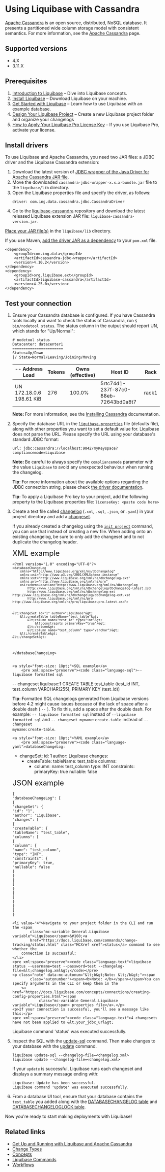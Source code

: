 <h1>Using Liquibase with Cassandra</h1>
<p><a href="https://cassandra.apache.org/doc/latest/architecture/overview.html">Apache Cassandra</a> is an open source,
    distributed, NoSQL database. It presents a partitioned wide column storage model with consistent semantics. For more
    information, see the <a href="https://cassandra.apache.org/cassandra.md">Apache Cassandra</a> page.</p>
<h2>Supported versions</h2>
<ul>
    <li>4.X</li>
    <li>3.11.X</li>
</ul>
<h2>Prerequisites</h2>
<ol>
    <li value="1"><a href="https://docs.liquibase.com/concepts/introduction-to-liquibase.html" class="MCXref xref">Introduction to
        Liquibase</a> – Dive into Liquibase concepts.
    </li>
    <li value="2"><a href="https://docs.liquibase.com/start/install/home.html" class="MCXref xref">Install Liquibase</a> – Download <span
            class="mc-variable General.Liquibase variable">Liquibase</span> on your machine.
    </li>
    <li value="3"><a href="https://docs.liquibase.com/start/home.html" class="MCXref xref">Get Started with Liquibase</a> – Learn how to use <span
            class="mc-variable General.Liquibase variable">Liquibase</span> with an example database.
    </li>
    <li value="4"><a href="https://docs.liquibase.com/start/design-liquibase-project.html" class="MCXref xref">Design Your Liquibase Project</a> – Create a new <span class="mc-variable General.Liquibase variable">Liquibase</span> project folder and organize your changelogs</li>
    <li value="5"><a href="https://docs.liquibase.com/workflows/liquibase-pro/how-to-apply-your-liquibase-pro-license-key.html"
                     class="MCXref xref">How to Apply Your Liquibase Pro License Key</a> – If you use <span
            class="mc-variable General.LBPro variable">Liquibase Pro</span>, activate your license.
    </li>
</ol>
<h2>Install drivers</h2>
<p>To use Liquibase and Apache Cassandra, you need two JAR
    files: a JDBC driver and the Liquibase Cassandra
    extension:</p>
<ol>
    <li value="1">Download the latest version of <a href="https://github.com/ing-bank/cassandra-jdbc-wrapper/releases/latest">JDBC wrapper of the Java Driver for Apache Cassandra JAR file</a>.
    </li>
    <li value="2">Move the downloaded <code>cassandra-jdbc-wrapper-x.x.x-bundle.jar</code> file to the <code>liquibase/lib</code> directory.
    </li>
    <li value="3">Open the Liquibase properties file and specify the driver, as follows:
    </li>
    <pre><code class="language-text">driver: com.ing.data.cassandra.jdbc.CassandraDriver</code></pre>
    <li value="4">Go to the <a href="https://github.com/liquibase/liquibase-cassandra/releases/cassandra.md">liquibase-cassandra</a> repository and download the latest released 
    <span class="mc-variable General.Liquibase variable">Liquibase</span> extension JAR file: <code>liquibase-cassandra-version.jar</code>.
    </li>
</ol>
<p>
    <a href="https://docs.liquibase.com/workflows/liquibase-community/adding-and-updating-liquibase-drivers.html">Place your JAR file(s)</a> in the <code>liquibase/lib</code> directory.
    </p><p>
    If you use Maven,
     <a href="https://docs.liquibase.com/tools-integrations/maven/using-liquibase-and-maven-pom-file.html">add the driver JAR as a dependency</a> to your <code>pom.xml</code> file.
</p>
<pre xml:space="preserve"><code class="language-text">&lt;dependency&gt;
    &lt;groupId&gt;com.ing.data&lt;/groupId&gt;
    &lt;artifactId&gt;cassandra-jdbc-wrapper&lt;/artifactId&gt;
    &lt;version&gt;4.10.2&lt;/version&gt;
&lt;/dependency&gt;
&lt;dependency&gt;
    &lt;groupId&gt;org.liquibase.ext&lt;/groupId&gt;
    &lt;artifactId&gt;liquibase-cassandra&lt;/artifactId&gt;
    &lt;version&gt;<span class="mc-variable General.CurrentLiquibaseVersion variable">4.25.0</span>&lt;/version&gt;
&lt;/dependency&gt;</code></pre>
<h2 id="test-your-connection">Test your connection</h2>
<ol>
    <li value="1">Ensure your Cassandra database is configured. If you have Cassandra tools locally and want to check
        the status of Cassandra, run <code>$ bin/nodetool status</code>. The status column in the output should report
        UN, which stands for "Up/Normal":
    </li>
    <pre><code class="language-text"># nodetool status
Datacenter: datacenter1
=======================
Status=Up/Down
|/ State=Normal/Leaving/Joining/Moving</code></pre>
    <table>
        <thead>
        <tr>
            <th>-- Address Load</th>
            <th>Tokens</th>
            <th>Owns (effective)</th>
            <th>Host ID</th>
            <th>Rack</th>
        </tr>
        </thead>
        <tbody>
        <tr>
            <td>UN 172.18.0.6 198.61 KiB</td>
            <td>276</td>
            <td>100.0%</td>
            <td>5rtc74d1-237f-87c0-88eb-72643bd0a8t7</td>
            <td>rack1</td>
        </tr>
        </tbody>
    </table>
    <p class="note" data-mc-autonum="&lt;b&gt;Note: &lt;/b&gt;"><span
            class="autonumber"><span><b>Note: </b></span></span>For more information, see the <a
            href="https://cassandra.apache.org/doc/latest/tools/index.html">Installing Cassandra</a> documentation.</p>
</ol>
<ol start="2">
    <li value="2">Specify the database URL in the <code><a
            href="https://docs.liquibase.com/concepts/connections/creating-config-properties.html"><span
            class="mc-variable General.liquiPropFile variable">liquibase.properties</span></a></code> file (defaults
        file), along with other properties you want to set a default value for. <span
                class="mc-variable General.Liquibase variable">Liquibase</span> does not parse the URL. Please specify the URL using your database's standard JDBC format:
    </li>
    <pre><code
            class="language-text">url: jdbc:cassandra://localhost:9042/myKeyspace?compliancemode=Liquibase</code></pre>
    <p class="note" data-mc-autonum="&lt;b&gt;Note: &lt;/b&gt;"><span class="autonumber"><span><b>Note: </b></span></span>Be careful to always specify the <code>compliancemode</code> parameter with the value <code>Liquibase</code> to avoid any unexpected behaviour when running the changelog.</p>
    <p class="tip" data-mc-autonum="&lt;b&gt;Tip: &lt;/b&gt;"><span class="autonumber"><span><b>Tip: </b></span></span>For more information about the available options regarding the JDBC connection string, please check <a href="https://github.com/ing-bank/cassandra-jdbc-wrapper#usage">the driver documentation</a>.</p>
    <p class="tip" data-mc-autonum="&lt;b&gt;Tip: &lt;/b&gt;"><span class="autonumber"><span><b>Tip: </b></span></span>To
        apply a <span class="mc-variable General.LBPro variable">Liquibase Pro</span> key to your project, add the
        following property to the Liquibase properties file:
        <code>licenseKey: &lt;paste code here&gt;</code></p>
</ol>
<ol start="3">
    <li value="3">Create a text file called <a href="https://docs.liquibase.com/concepts/changelogs/home.html">changelog</a>
        (<code>.xml</code>, <code>.sql</code>, <code>.json</code>, or <code>.yaml</code>) in your project directory and
        add a <a href="https://docs.liquibase.com/concepts/changelogs/changeset.html">changeset</a>.
    </li>
    <p>If you already created a <span class="mc-variable General.changelog variable">changelog</span> using the <code><a
            href="https://docs.liquibase.com/commands/init/project.html" class="MCXref xref">init project</a></code> command, you can use
        that instead of creating a new file. When adding onto an existing <span
                class="mc-variable General.changelog variable">changelog</span>, be sure to only add the <span
                class="mc-variable General.changeset variable">changeset</span> and to not duplicate the <span
                class="mc-variable General.changelog variable">changelog</span> header.</p>
    <a style="font-size: 18pt;" >XML example</a>
<pre xml:space="preserve"><code class="language-xml">&lt;?xml version="1.0" encoding="UTF-8"?&gt;
<code>&lt;databaseChangeLog
    xmlns="http://www.liquibase.org/xml/ns/dbchangelog"
    xmlns:xsi="http://www.w3.org/2001/XMLSchema-instance"
    xmlns:ext="http://www.liquibase.org/xml/ns/dbchangelog-ext"
    xmlns:pro="http://www.liquibase.org/xml/ns/pro"
    xsi:schemaLocation="http://www.liquibase.org/xml/ns/dbchangelog
        http://www.liquibase.org/xml/ns/dbchangelog/dbchangelog-latest.xsd
        http://www.liquibase.org/xml/ns/dbchangelog-ext http://www.liquibase.org/xml/ns/dbchangelog/dbchangelog-ext.xsd
        http://www.liquibase.org/xml/ns/pro http://www.liquibase.org/xml/ns/pro/liquibase-pro-latest.xsd"&gt;</code>

    &lt;changeSet id="1" author="Liquibase"&gt;
        &lt;createTable tableName="test_table"&gt;
            &lt;column name="test_id" type="int"&gt;
                &lt;constraints primaryKey="true"/&gt;
            &lt;/column&gt;
            &lt;column name="test_column" type="varchar"/&gt;
        &lt;/createTable&gt;
    &lt;/changeSet&gt;

&lt;/databaseChangeLog&gt;</code></pre>

    <a style="font-size: 18pt;">SQL example</a>
        <pre xml:space="preserve"><code class="language-sql">-- liquibase formatted sql

-- changeset liquibase:1
CREATE TABLE test_table (test_id INT, test_column VARCHAR(255), PRIMARY KEY (test_id))</code></pre>

<p class="tip" data-mc-autonum="&lt;b&gt;Tip: &lt;/b&gt;"><span class="autonumber"><span><b>Tip: </b></span></span>Formatted
SQL <span class="mc-variable General.changelog variable">changelog</span>s generated from <span
                        class="mc-variable General.Liquibase variable">Liquibase</span> versions before 4.2 might cause
issues because of the lack of space after a double dash ( <code>--</code> ). To fix this, add a space
after the double dash. For example: <code>--&#160;liquibase formatted sql</code> instead of <code>--liquibase
formatted sql</code> and <code>--&#160;changeset myname:create-table</code> instead of <code>--changeset
myname:create-table</code>.</p>

    <a style="font-size: 18pt;">YAML example</a>
        <pre xml:space="preserve"><code class="language-yaml">databaseChangeLog:

- changeSet:
  id: 1
  author: Liquibase
  changes:
  - createTable:
    tableName: test_table
    columns:
    - column:
      name: test_column
      type: INT
      constraints:
      primaryKey: true
      nullable: false</code></pre>

<a style="font-size: 18pt;">JSON example</a>

<pre><code class="language-json">{
"databaseChangeLog": [
{
"changeSet": {
"id": "1",
"author": "Liquibase",
"changes": [
{
"createTable": {
"tableName": "test_table",
"columns": [
{
"column": {
"name": "test_column",
"type": "INT",
"constraints": {
"primaryKey": true,
"nullable": false
}
}
}
]
}
}
]
}
}
]
}</code></pre>

    <li value="4">Navigate to your project folder in the CLI and run the <span
            class="mc-variable General.Liquibase variable">Liquibase</span>&#160;<a
            href="https://docs.liquibase.com/commands/change-tracking/status.html" class="MCXref xref">status</a> command to see whether the
        connection is successful:
    </li>
    <pre xml:space="preserve"><code class="language-text">liquibase status --username=test --password=test --changelog-file=&lt;changelog.xml&gt;</code></pre>
    <p class="note" data-mc-autonum="&lt;b&gt;Note: &lt;/b&gt;"><span
            class="autonumber"><span><b>Note: </b></span></span>You can specify arguments in the CLI or keep them in the
        <a href="https://docs.liquibase.com/concepts/connections/creating-config-properties.html"><span
                class="mc-variable General.Liquibase variable">Liquibase</span> properties file</a>.</p>
    <p>If your connection is successful, you'll see a message like this:</p>
    <pre xml:space="preserve"><code class="language-text">4 changesets have not been applied to &lt;your_jdbc_url&gt;

Liquibase command 'status' was executed successfully.</code></pre>

<li value="5">Inspect the SQL with the <a href="https://docs.liquibase.com/commands/update/update-sql.html" class="MCXref xref">update-sql</a>
command. Then make changes to your database with the <a href="https://docs.liquibase.com/commands/update/update.html"
                                                                class="MCXref xref">update</a> command.
</li>
<pre xml:space="preserve"><code class="language-text">liquibase update-sql --changelog-file=&lt;changelog.xml&gt;
liquibase update --changelog-file=&lt;changelog.xml&gt;</code></pre>
<p>If your <code>update</code> is successful, Liquibase
runs each <span class="mc-variable General.changeset variable">changeset</span> and displays a summary message
ending with:</p>
<pre xml:space="preserve"><code class="language-text">Liquibase: Update has been successful.
Liquibase command 'update' was executed successfully.</code></pre>
<li value="6">From a database UI tool, ensure that your database contains the <code>test_table</code> you added
along with the <a href="https://docs.liquibase.com/concepts/tracking-tables/databasechangelog-table.html" class="MCXref xref">DATABASECHANGELOG
table</a> and <a href="https://docs.liquibase.com/concepts/tracking-tables/databasechangeloglock-table.html" class="MCXref xref">DATABASECHANGELOGLOCK
table</a>.
</li>

</ol>
<p>Now you're ready to start making deployments with <span
        class="mc-variable General.Liquibase variable">Liquibase</span>!</p>
<h2>Related links</h2>
<ul>
    <li><a href="https://www.liquibase.com/blog/running-liquibase-apache-cassandra">Get Up and Running with <span
            class="mc-variable General.Liquibase variable">Liquibase</span> and Apache Cassandra</a>
    </li>
    <li><a href="https://docs.liquibase.com/change-types/home.html" class="MCXref xref">Change Types</a>
    </li>
    <li><a href="https://docs.liquibase.com/concepts/home.html" class="MCXref xref">Concepts</a>
    </li>
    <li><a href="https://docs.liquibase.com/commands/home.html" class="MCXref xref">Liquibase Commands</a>
    </li>
    <li><a href="https://docs.liquibase.com/workflows/home.html" class="MCXref xref">Workflows</a>
    </li>
</ul>
